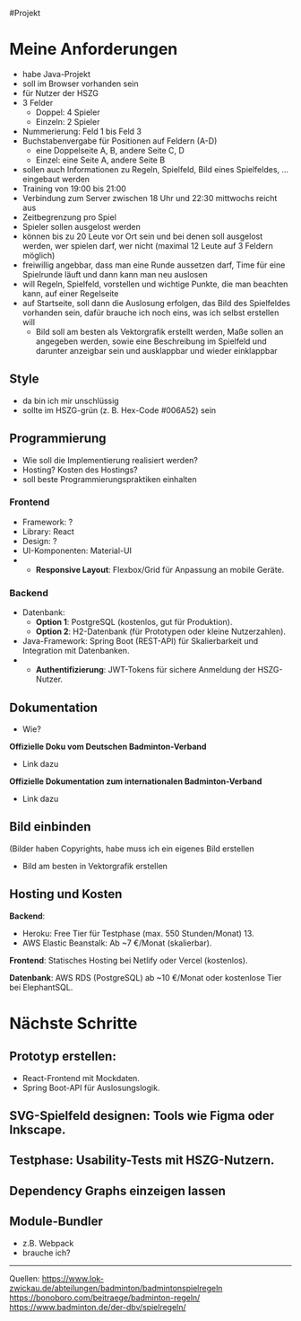 #Projekt 
# Meine Anforderungen
- habe Java-Projekt
- soll im Browser vorhanden sein
- für Nutzer der HSZG
- 3 Felder
	- Doppel: 4 Spieler
	- Einzeln: 2 Spieler
- Nummerierung: Feld 1 bis Feld 3
- Buchstabenvergabe für Positionen auf Feldern (A-D)
	- eine Doppelseite A, B, andere Seite C, D
	- Einzel: eine Seite A, andere Seite B
- sollen auch Informationen zu Regeln, Spielfeld, Bild eines Spielfeldes, ... eingebaut werden
- Training von 19:00 bis 21:00
- Verbindung zum Server zwischen 18 Uhr und 22:30 mittwochs reicht aus
- Zeitbegrenzung pro Spiel
- Spieler sollen ausgelost werden
- können bis zu 20 Leute vor Ort sein und bei denen soll ausgelost werden, wer spielen darf, wer nicht (maximal 12 Leute auf 3 Feldern möglich)
- freiwillig angebbar, dass man eine Runde aussetzen darf, Time für eine Spielrunde läuft und dann kann man neu auslosen
- will Regeln, Spielfeld, vorstellen und wichtige Punkte, die man beachten kann, auf einer Regelseite
- auf Startseite, soll dann die Auslosung erfolgen, das Bild des Spielfeldes vorhanden sein, dafür brauche ich noch eins, was ich selbst erstellen will
	- Bild soll am besten als Vektorgrafik erstellt werden, Maße sollen an angegeben werden, sowie eine Beschreibung im Spielfeld und darunter anzeigbar sein und ausklappbar und wieder einklappbar

## Style
- da bin ich mir unschlüssig
- sollte im HSZG-grün (z. B. Hex-Code #006A52) sein

## Programmierung
- Wie soll die Implementierung realisiert werden?
- Hosting? Kosten des Hostings?
- soll beste Programmierungspraktiken einhalten

### Frontend
- Framework: ?
- Library:  React
- Design: ?
- UI-Komponenten: Material-UI
- - **Responsive Layout**: Flexbox/Grid für Anpassung an mobile Geräte.

### Backend
- Datenbank: 
	- **Option 1**: PostgreSQL (kostenlos, gut für Produktion).
	- **Option 2**: H2-Datenbank (für Prototypen oder kleine Nutzerzahlen).
- Java-Framework: Spring Boot (REST-API) für Skalierbarkeit und Integration mit Datenbanken.
- - **Authentifizierung**: JWT-Tokens für sichere Anmeldung der HSZG-Nutzer.

## Dokumentation
- Wie?

**Offizielle Doku vom Deutschen Badminton-Verband**
- Link dazu

**Offizielle Dokumentation zum internationalen Badminton-Verband**
- Link dazu

## Bild einbinden
(Bilder haben Copyrights, habe muss ich ein eigenes Bild erstellen
- Bild am besten in Vektorgrafik erstellen

## Hosting und Kosten
**Backend**:
- Heroku: Free Tier für Testphase (max. 550 Stunden/Monat) 13.
- AWS Elastic Beanstalk: Ab ~7 €/Monat (skalierbar).

**Frontend**: Statisches Hosting bei Netlify oder Vercel (kostenlos).

**Datenbank**: AWS RDS (PostgreSQL) ab ~10 €/Monat oder kostenlose Tier bei ElephantSQL.


# Nächste Schritte
## Prototyp erstellen:

- React-Frontend mit Mockdaten.
- Spring Boot-API für Auslosungslogik.

## SVG-Spielfeld designen: Tools wie Figma oder Inkscape.

## Testphase: Usability-Tests mit HSZG-Nutzern.


## Dependency Graphs einzeigen lassen

## Module-Bundler
- z.B. Webpack
- brauche ich?





---
Quellen: 
https://www.lok-zwickau.de/abteilungen/badminton/badmintonspielregeln
https://bonoboro.com/beitraege/badminton-regeln/
https://www.badminton.de/der-dbv/spielregeln/